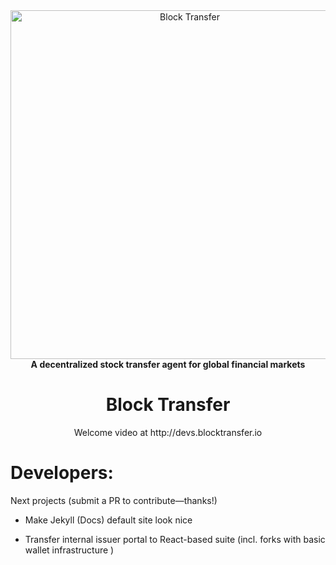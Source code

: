 <div align="center">
<a href="https://www.blocktransfer.io"><img alt="Block Transfer" src="https://www.blocktransfer.io/hosted/images/39/3e0a939c35424d9a5b392a10a08e28/BT_GH.png" width="558" /></a>
<br/>
<strong>A decentralized stock transfer agent for global financial markets</strong>

<h1>Block Transfer</h1>
Welcome video at http://devs.blocktransfer.io

</div>

<h1>Developers:</h1>
Next projects (submit a PR to contribute—thanks!)

* Make Jekyll (Docs) default site look nice 

* Transfer internal issuer portal to React-based suite (incl. forks with basic wallet infrastructure )
